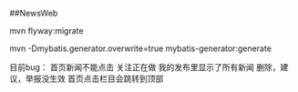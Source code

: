 ##NewsWeb

mvn flyway:migrate

mvn -Dmybatis.generator.overwrite=true mybatis-generator:generate

目前bug：
首页新闻不能点击
关注正在做
我的发布里显示了所有新闻
删除，建议，举报没生效
首页点击栏目会跳转到顶部